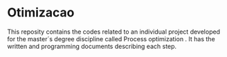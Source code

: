# Otimizacao
 This reposity contains the codes related to an individual project developed for the master´s degree discipline called Process optimization .  It has the written and programming documents describing each step.
